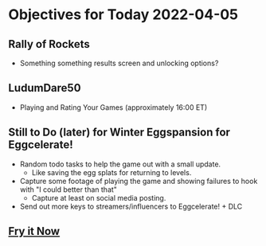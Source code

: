 # Objectives for Today 2022-04-05

## Rally of Rockets

- Something something results screen and unlocking options?

## LudumDare50

- Playing and Rating Your Games (approximately 16:00 ET)

## Still to Do (later) for Winter Eggspansion for Eggcelerate!

- Random todo tasks to help the game out with a small update.
  - Like saving the egg splats for returning to levels.
- Capture some footage of playing the game and showing failures to hook with "I could better than that"
  - Capture at least on social media posting.
- Send out more keys to streamers/influencers to Eggcelerate! + DLC

## [Fry it Now](https://store.steampowered.com/app/1902100/Winter_Eggspansion_for_Eggcelerate/)
